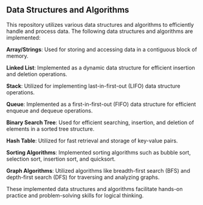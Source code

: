 ## Data Structures and Algorithms
This repository utilizes various data structures and algorithms to efficiently handle and process data. The following data structures and algorithms are implemented:

**Array/Strings**: Used for storing and accessing data in a contiguous block of memory.

**Linked List**: Implemented as a dynamic data structure for efficient insertion and deletion operations.

**Stack**: Utilized for implementing last-in-first-out (LIFO) data structure operations.

**Queue**: Implemented as a first-in-first-out (FIFO) data structure for efficient enqueue and dequeue operations.

**Binary Search Tree**: Used for efficient searching, insertion, and deletion of elements in a sorted tree structure.

**Hash Table**: Utilized for fast retrieval and storage of key-value pairs.

**Sorting Algorithms**: Implemented sorting algorithms such as bubble sort, selection sort, insertion sort, and quicksort.

**Graph Algorithms**: Utilized algorithms like breadth-first search (BFS) and depth-first search (DFS) for traversing and analyzing graphs.

These implemented data structures and algorithms facilitate hands-on practice and problem-solving skills for logical thinking.
